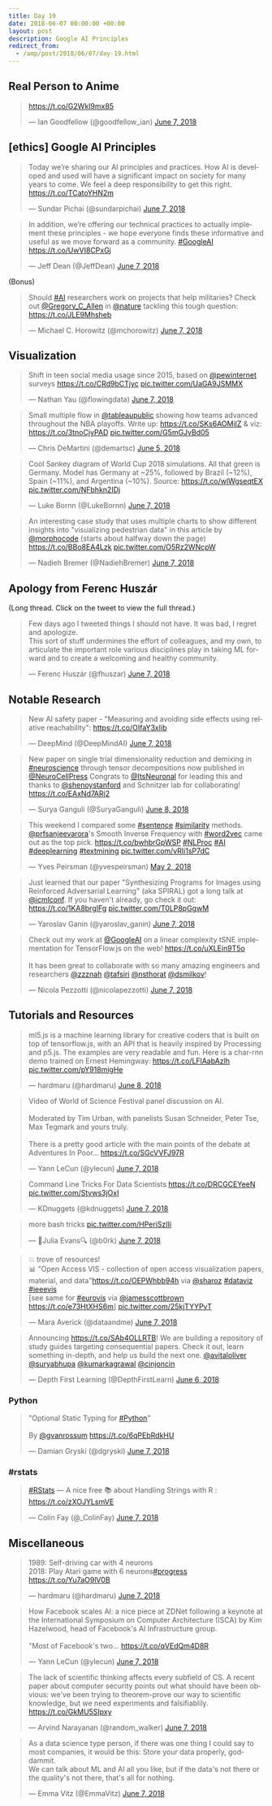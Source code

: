 ```yaml
---
title: Day 19
date: 2018-06-07 00:00:00 +00:00
layout: post
description: Google AI Principles
redirect_from:
  - /amp/post/2018/06/07/day-19.html
---
```


## Real Person to Anime
<amp-twitter width="400" height="400"
             layout="responsive"
             data-tweetid="1004751442190581760">
    <blockquote placeholder><p lang="und" dir="ltr"><a href="https://t.co/G2WkI9mx85">https://t.co/G2WkI9mx85</a></p>&mdash; Ian Goodfellow (@goodfellow_ian) <a href="https://twitter.com/goodfellow_ian/status/1004751442190581760?ref_src=twsrc%5Etfw">June 7, 2018</a></blockquote>
</amp-twitter>

## [ethics] Google AI Principles
<amp-twitter width="400" height="400"
             layout="responsive"
             data-tweetid="1004800469405876226">
    <blockquote placeholder><p lang="en" dir="ltr">Today we’re sharing our AI principles and practices. How AI is developed and used will have a significant impact on society for many years to come. We feel a deep responsibility to get this right. <a href="https://t.co/TCatoYHN2m">https://t.co/TCatoYHN2m</a></p>&mdash; Sundar Pichai (@sundarpichai) <a href="https://twitter.com/sundarpichai/status/1004800469405876226?ref_src=twsrc%5Etfw">June 7, 2018</a></blockquote>
</amp-twitter>

<amp-twitter width="400" height="400"
             layout="responsive"
             data-tweetid="1004809898738081792">
    <blockquote placeholder><p lang="en" dir="ltr">In addition, we’re offering our technical practices to actually implement these principles - we hope everyone finds these informative and useful as we move forward as a community. <a href="https://twitter.com/hashtag/GoogleAI?src=hash&amp;ref_src=twsrc%5Etfw">#GoogleAI</a> <a href="https://t.co/UwVI8CPxGj">https://t.co/UwVI8CPxGj</a></p>&mdash; Jeff Dean (@JeffDean) <a href="https://twitter.com/JeffDean/status/1004809898738081792?ref_src=twsrc%5Etfw">June 7, 2018</a></blockquote>
</amp-twitter>

(Bonus)
<amp-twitter width="400" height="400"
             layout="responsive"
             data-tweetid="1004647767124430848">
    <blockquote placeholder><p lang="en" dir="ltr">Should <a href="https://twitter.com/hashtag/AI?src=hash&amp;ref_src=twsrc%5Etfw">#AI</a> researchers work on projects that help militaries? Check out <a href="https://twitter.com/Gregory_C_Allen?ref_src=twsrc%5Etfw">@Gregory_C_Allen</a> in <a href="https://twitter.com/nature?ref_src=twsrc%5Etfw">@nature</a> tackling this tough question: <a href="https://t.co/JLE9Mhsheb">https://t.co/JLE9Mhsheb</a></p>&mdash; Michael C. Horowitz (@mchorowitz) <a href="https://twitter.com/mchorowitz/status/1004647767124430848?ref_src=twsrc%5Etfw">June 7, 2018</a></blockquote>
</amp-twitter>

## Visualization
<amp-twitter width="400" height="400"
             layout="responsive"
             data-tweetid="1004755318562099200">
    <blockquote placeholder><p lang="en" dir="ltr">Shift in teen social media usage since 2015, based on <a href="https://twitter.com/pewinternet?ref_src=twsrc%5Etfw">@pewinternet</a> surveys <a href="https://t.co/CRd9bCTjyc">https://t.co/CRd9bCTjyc</a> <a href="https://t.co/UaGA9JSMMX">pic.twitter.com/UaGA9JSMMX</a></p>&mdash; Nathan Yau (@flowingdata) <a href="https://twitter.com/flowingdata/status/1004755318562099200?ref_src=twsrc%5Etfw">June 7, 2018</a></blockquote>
</amp-twitter>

<amp-twitter width="400" height="400"
             layout="responsive"
             data-tweetid="1004022883511820289">
    <blockquote placeholder><p lang="en" dir="ltr">Small multiple flow in <a href="https://twitter.com/tableaupublic?ref_src=twsrc%5Etfw">@tableaupublic</a> showing how teams advanced throughout the NBA playoffs. Write up: <a href="https://t.co/SKs6AOMiIZ">https://t.co/SKs6AOMiIZ</a> &amp; viz: <a href="https://t.co/3tnoCjyPAD">https://t.co/3tnoCjyPAD</a> <a href="https://t.co/G5mGJyBd05">pic.twitter.com/G5mGJyBd05</a></p>&mdash; Chris DeMartini (@demartsc) <a href="https://twitter.com/demartsc/status/1004022883511820289?ref_src=twsrc%5Etfw">June 5, 2018</a></blockquote>
</amp-twitter>

<amp-twitter width="400" height="400"
             layout="responsive"
             data-tweetid="1004551482421608450">
    <blockquote placeholder><p lang="en" dir="ltr">Cool Sankey diagram of World Cup 2018 simulations. All that green is Germany. Model has Germany at ~25%, followed by Brazil (~12%), Spain (~11%), and Argentina (~10%). Source:  <a href="https://t.co/wlWgseqtEX">https://t.co/wlWgseqtEX</a> <a href="https://t.co/NFbhkn2IDj">pic.twitter.com/NFbhkn2IDj</a></p>&mdash; Luke Bornn (@LukeBornn) <a href="https://twitter.com/LukeBornn/status/1004551482421608450?ref_src=twsrc%5Etfw">June 7, 2018</a></blockquote>
</amp-twitter>

<amp-twitter width="400" height="400"
             layout="responsive"
             data-tweetid="1004675345017200640">
    <blockquote placeholder><p lang="en" dir="ltr">An interesting case study that uses multiple charts to show different insights into &quot;visualizing pedestrian data&quot; in this article by <a href="https://twitter.com/morphocode?ref_src=twsrc%5Etfw">@morphocode</a> (starts about halfway down the page) <a href="https://t.co/BBo8EA4Lzk">https://t.co/BBo8EA4Lzk</a> <a href="https://t.co/O5Rz2WNcpW">pic.twitter.com/O5Rz2WNcpW</a></p>&mdash; Nadieh Bremer (@NadiehBremer) <a href="https://twitter.com/NadiehBremer/status/1004675345017200640?ref_src=twsrc%5Etfw">June 7, 2018</a></blockquote>
</amp-twitter>

## Apology from Ferenc Huszár
(Long thread. Click on the tweet to view the full thread.)
<amp-twitter width="400" height="400"
             layout="responsive"
             data-tweetid="1004714910138368000">
    <blockquote placeholder><p lang="en" dir="ltr">Few days ago I tweeted things I should not have. It was bad, I regret and apologize.<br>This sort of stuff undermines the effort of colleagues, and my own, to articulate the important role various disciplines play in taking ML forward and to create a welcoming and healthy community.</p>&mdash; Ferenc Huszár (@fhuszar) <a href="https://twitter.com/fhuszar/status/1004714910138368000?ref_src=twsrc%5Etfw">June 7, 2018</a></blockquote>
</amp-twitter>

## Notable Research
<amp-twitter width="400" height="400"
             layout="responsive"
             data-tweetid="1004727725872111617">
    <blockquote placeholder><p lang="en" dir="ltr">New AI safety paper - &quot;Measuring and avoiding side effects using relative reachability&quot;: <a href="https://t.co/OIfaY3xIib">https://t.co/OIfaY3xIib</a></p>&mdash; DeepMind (@DeepMindAI) <a href="https://twitter.com/DeepMindAI/status/1004727725872111617?ref_src=twsrc%5Etfw">June 7, 2018</a></blockquote>
</amp-twitter>

<amp-twitter width="400" height="400"
             layout="responsive"
             data-tweetid="1004899108501454850">
    <blockquote placeholder><p lang="en" dir="ltr">New paper on single trial dimensionality reduction and demixing in <a href="https://twitter.com/hashtag/neuroscience?src=hash&amp;ref_src=twsrc%5Etfw">#neuroscience</a> through tensor decompositions now published in <a href="https://twitter.com/NeuroCellPress?ref_src=twsrc%5Etfw">@NeuroCellPress</a> Congrats to <a href="https://twitter.com/ItsNeuronal?ref_src=twsrc%5Etfw">@ItsNeuronal</a> for leading this and thanks to <a href="https://twitter.com/shenoystanford?ref_src=twsrc%5Etfw">@shenoystanford</a> and Schnitzer lab for collaborating! <a href="https://t.co/EAxNd7ARj2">https://t.co/EAxNd7ARj2</a></p>&mdash; Surya Ganguli (@SuryaGanguli) <a href="https://twitter.com/SuryaGanguli/status/1004899108501454850?ref_src=twsrc%5Etfw">June 8, 2018</a></blockquote>
</amp-twitter>

<amp-twitter width="400" height="400"
             layout="responsive"
             data-tweetid="991581569075830784">
    <blockquote placeholder><p lang="en" dir="ltr">This weekend I compared some <a href="https://twitter.com/hashtag/sentence?src=hash&amp;ref_src=twsrc%5Etfw">#sentence</a> <a href="https://twitter.com/hashtag/similarity?src=hash&amp;ref_src=twsrc%5Etfw">#similarity</a> methods. <a href="https://twitter.com/prfsanjeevarora?ref_src=twsrc%5Etfw">@prfsanjeevarora</a>&#39;s Smooth Inverse Frequency with <a href="https://twitter.com/hashtag/word2vec?src=hash&amp;ref_src=twsrc%5Etfw">#word2vec</a> came out as the top pick. <a href="https://t.co/bwhbrGpWSP">https://t.co/bwhbrGpWSP</a> <a href="https://twitter.com/hashtag/NLProc?src=hash&amp;ref_src=twsrc%5Etfw">#NLProc</a> <a href="https://twitter.com/hashtag/AI?src=hash&amp;ref_src=twsrc%5Etfw">#AI</a> <a href="https://twitter.com/hashtag/deeplearning?src=hash&amp;ref_src=twsrc%5Etfw">#deeplearning</a> <a href="https://twitter.com/hashtag/textmining?src=hash&amp;ref_src=twsrc%5Etfw">#textmining</a> <a href="https://t.co/vRIi1sP7dC">pic.twitter.com/vRIi1sP7dC</a></p>&mdash; Yves Peirsman (@yvespeirsman) <a href="https://twitter.com/yvespeirsman/status/991581569075830784?ref_src=twsrc%5Etfw">May 2, 2018</a></blockquote>
</amp-twitter>

<amp-twitter width="400" height="400"
             layout="responsive"
             data-tweetid="1004697868857495554">
    <blockquote placeholder><p lang="en" dir="ltr">Just learned that our paper &quot;Synthesizing Programs for Images using Reinforced Adversarial Learning&quot; (aka SPIRAL) got a long talk at <a href="https://twitter.com/icmlconf?ref_src=twsrc%5Etfw">@icmlconf</a>. If you haven&#39;t already, go check it out: <a href="https://t.co/1KA8brgIFg">https://t.co/1KA8brgIFg</a> <a href="https://t.co/T0LP8pGgwM">pic.twitter.com/T0LP8pGgwM</a></p>&mdash; Yaroslav Ganin (@yaroslav_ganin) <a href="https://twitter.com/yaroslav_ganin/status/1004697868857495554?ref_src=twsrc%5Etfw">June 7, 2018</a></blockquote>
</amp-twitter>

<amp-twitter width="400" height="400"
             layout="responsive"
             data-tweetid="1004866454578257922">
    <blockquote placeholder><p lang="en" dir="ltr">Check out my work at <a href="https://twitter.com/GoogleAI?ref_src=twsrc%5Etfw">@GoogleAI</a> on a linear complexity tSNE implementation for TensorFlow.js on the web! <a href="https://t.co/uXLEin9T5o">https://t.co/uXLEin9T5o</a><br><br>It has been great to collaborate with so many amazing engineers and researchers <a href="https://twitter.com/zzznah?ref_src=twsrc%5Etfw">@zzznah</a> <a href="https://twitter.com/tafsiri?ref_src=twsrc%5Etfw">@tafsiri</a> <a href="https://twitter.com/nsthorat?ref_src=twsrc%5Etfw">@nsthorat</a> <a href="https://twitter.com/dsmilkov?ref_src=twsrc%5Etfw">@dsmilkov</a>!</p>&mdash; Nicola Pezzotti (@nicolapezzotti) <a href="https://twitter.com/nicolapezzotti/status/1004866454578257922?ref_src=twsrc%5Etfw">June 7, 2018</a></blockquote>
</amp-twitter>

## Tutorials and Resources
<amp-twitter width="400" height="400"
             layout="responsive"
             data-tweetid="1004962017072033792">
    <blockquote placeholder><p lang="en" dir="ltr">ml5.js is a machine learning library for creative coders that is built on top of tensorflow.js, with an API that is heavily inspired by Processing and p5.js. The examples are very readable and fun. Here is a char-rnn demo trained on Ernest Hemingway: <a href="https://t.co/LFlAabAzlh">https://t.co/LFlAabAzlh</a> <a href="https://t.co/pY918migHe">pic.twitter.com/pY918migHe</a></p>&mdash; hardmaru (@hardmaru) <a href="https://twitter.com/hardmaru/status/1004962017072033792?ref_src=twsrc%5Etfw">June 8, 2018</a></blockquote>
</amp-twitter>

<amp-twitter width="400" height="400"
             layout="responsive"
             data-tweetid="1004735306782990336">
    <blockquote placeholder><p lang="en" dir="ltr">Video of World of Science Festival panel discussion on AI.<br><br>Moderated by Tim Urban, with panelists Susan Schneider, Peter Tse, Max Tegmark and yours truly.<br><br>There is a pretty good article with the main points of the debate at Adventures In Poor... <a href="https://t.co/SGcVVFJ97R">https://t.co/SGcVVFJ97R</a></p>&mdash; Yann LeCun (@ylecun) <a href="https://twitter.com/ylecun/status/1004735306782990336?ref_src=twsrc%5Etfw">June 7, 2018</a></blockquote>
</amp-twitter>

<amp-twitter width="400" height="400"
             layout="responsive"
             data-tweetid="1004728191414669312">
    <blockquote placeholder><p lang="en" dir="ltr">Command Line Tricks For Data Scientists <a href="https://t.co/DRCGCEYeeN">https://t.co/DRCGCEYeeN</a> <a href="https://t.co/Stvws3jOxI">pic.twitter.com/Stvws3jOxI</a></p>&mdash; KDnuggets (@kdnuggets) <a href="https://twitter.com/kdnuggets/status/1004728191414669312?ref_src=twsrc%5Etfw">June 7, 2018</a></blockquote>
</amp-twitter>

<amp-twitter width="400" height="400"
             layout="responsive"
             data-tweetid="1004568103538384896">
    <blockquote placeholder><p lang="en" dir="ltr">more bash tricks <a href="https://t.co/HPeriSzIIi">pic.twitter.com/HPeriSzIIi</a></p>&mdash; 🔎Julia Evans🔍 (@b0rk) <a href="https://twitter.com/b0rk/status/1004568103538384896?ref_src=twsrc%5Etfw">June 7, 2018</a></blockquote>
</amp-twitter>

<amp-twitter width="400" height="400"
             layout="responsive"
             data-tweetid="1004834651989532675">
    <blockquote placeholder><p lang="en" dir="ltr">💥 trove of resources!<br>📊 &quot;Open Access VIS - collection of open access visualization papers, material, and data&quot;<a href="https://t.co/OEPWhbb94h">https://t.co/OEPWhbb94h</a> via <a href="https://twitter.com/sharoz?ref_src=twsrc%5Etfw">@sharoz</a> <a href="https://twitter.com/hashtag/dataviz?src=hash&amp;ref_src=twsrc%5Etfw">#dataviz</a> <a href="https://twitter.com/hashtag/ieeevis?src=hash&amp;ref_src=twsrc%5Etfw">#ieeevis</a><br>[see same for <a href="https://twitter.com/hashtag/eurovis?src=hash&amp;ref_src=twsrc%5Etfw">#eurovis</a> via <a href="https://twitter.com/jamesscottbrown?ref_src=twsrc%5Etfw">@jamesscottbrown</a> <a href="https://t.co/e73HtXHS6m">https://t.co/e73HtXHS6m</a>] <a href="https://t.co/25kjTYYPvT">pic.twitter.com/25kjTYYPvT</a></p>&mdash; Mara Averick (@dataandme) <a href="https://twitter.com/dataandme/status/1004834651989532675?ref_src=twsrc%5Etfw">June 7, 2018</a></blockquote>
</amp-twitter>

<amp-twitter width="400" height="400"
             layout="responsive"
             data-tweetid="1004391875401445376">
    <blockquote placeholder><p lang="en" dir="ltr">Announcing <a href="https://t.co/SAb4OLLRTB">https://t.co/SAb4OLLRTB</a>! We are building a repository of study guides targeting consequential papers. Check it out, learn something in-depth, and help us build the next one. <a href="https://twitter.com/avitaloliver?ref_src=twsrc%5Etfw">@avitaloliver</a> <a href="https://twitter.com/suryabhupa?ref_src=twsrc%5Etfw">@suryabhupa</a> <a href="https://twitter.com/kumarkagrawal?ref_src=twsrc%5Etfw">@kumarkagrawal</a> <a href="https://twitter.com/cinjoncin?ref_src=twsrc%5Etfw">@cinjoncin</a></p>&mdash; Depth First Learning (@DepthFirstLearn) <a href="https://twitter.com/DepthFirstLearn/status/1004391875401445376?ref_src=twsrc%5Etfw">June 6, 2018</a></blockquote>
</amp-twitter>

### Python
<amp-twitter width="400" height="400"
             layout="responsive"
             data-tweetid="1004831557515800576">
    <blockquote placeholder><p lang="en" dir="ltr">&quot;Optional Static Typing for <a href="https://twitter.com/hashtag/Python?src=hash&amp;ref_src=twsrc%5Etfw">#Python</a>&quot;<br><br>By <a href="https://twitter.com/gvanrossum?ref_src=twsrc%5Etfw">@gvanrossum</a> <a href="https://t.co/6qPEbRdkHU">https://t.co/6qPEbRdkHU</a></p>&mdash; Damian Gryski (@dgryski) <a href="https://twitter.com/dgryski/status/1004831557515800576?ref_src=twsrc%5Etfw">June 7, 2018</a></blockquote>
</amp-twitter>

### #rstats
<amp-twitter width="400" height="400"
             layout="responsive"
             data-tweetid="1004666810338299904">
    <blockquote placeholder><p lang="en" dir="ltr"><a href="https://twitter.com/hashtag/RStats?src=hash&amp;ref_src=twsrc%5Etfw">#RStats</a> — A nice free 📚 about Handling Strings with R : <a href="https://t.co/zXOJYLsmVE">https://t.co/zXOJYLsmVE</a></p>&mdash; Colin Fay (@_ColinFay) <a href="https://twitter.com/_ColinFay/status/1004666810338299904?ref_src=twsrc%5Etfw">June 7, 2018</a></blockquote>
</amp-twitter>

## Miscellaneous
<amp-twitter width="400" height="400"
             layout="responsive"
             data-tweetid="1004766074229927937">
    <blockquote placeholder><p lang="en" dir="ltr">1989: Self-driving car with 4 neurons<br>2018: Play Atari game with 6 neurons<a href="https://twitter.com/hashtag/progress?src=hash&amp;ref_src=twsrc%5Etfw">#progress</a> <a href="https://t.co/Yu7aO9lV0B">https://t.co/Yu7aO9lV0B</a></p>&mdash; hardmaru (@hardmaru) <a href="https://twitter.com/hardmaru/status/1004766074229927937?ref_src=twsrc%5Etfw">June 7, 2018</a></blockquote>
</amp-twitter>

<amp-twitter width="400" height="400"
             layout="responsive"
             data-tweetid="1004779225705000961">
    <blockquote placeholder><p lang="en" dir="ltr">How Facebook scales AI: a nice piece at ZDNet following a keynote at the International Symposium on Computer Architecture (ISCA) by Kim Hazelwood, head of Facebook&#39;s AI Infrastructure group.<br><br>&quot;Most of Facebook&#39;s two... <a href="https://t.co/qVEdQm4D8R">https://t.co/qVEdQm4D8R</a></p>&mdash; Yann LeCun (@ylecun) <a href="https://twitter.com/ylecun/status/1004779225705000961?ref_src=twsrc%5Etfw">June 7, 2018</a></blockquote>
</amp-twitter>

<amp-twitter width="400" height="400"
             layout="responsive"
             data-tweetid="1004698550352203776">
    <blockquote placeholder><p lang="en" dir="ltr">The lack of scientific thinking affects every subfield of CS. A recent paper about computer security points out what should have been obvious: we&#39;ve been trying to theorem-prove our way to scientific knowledge, but we need experiments and falsifiablily. <a href="https://t.co/GkMU5SIpxy">https://t.co/GkMU5SIpxy</a></p>&mdash; Arvind Narayanan (@random_walker) <a href="https://twitter.com/random_walker/status/1004698550352203776?ref_src=twsrc%5Etfw">June 7, 2018</a></blockquote>
</amp-twitter>

<amp-twitter width="400" height="400"
             layout="responsive"
             data-tweetid="1004622061011009536">
    <blockquote placeholder><p lang="en" dir="ltr">As a data science type person, if there was one thing I could say to most companies, it would be this: Store your data properly, goddammit. <br>We can talk about ML and AI all you like, but if the data&#39;s not there or the quality&#39;s not there, that&#39;s all for nothing.</p>&mdash; Emma Vitz (@EmmaVitz) <a href="https://twitter.com/EmmaVitz/status/1004622061011009536?ref_src=twsrc%5Etfw">June 7, 2018</a></blockquote>
</amp-twitter>
